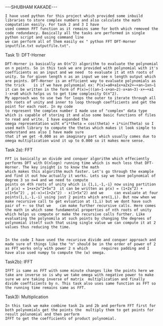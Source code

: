 ---SHUBHAM KAKADE---
	
	I have used python for this project which provided some inbuild libraries to store complex numbers and also calculate the math computation easily. For task 2 and 3 I have 
	used common FFT function as it remains same for both which removed the code redundancy. Basically all the tasks are performed in single python script and using command line
	we can perform all of them easily ex " python FFT DFT-Horner inputfile.txt outputfile.txt".
		





Task 1): DFT-Horner

	DFT-Horner is basically an O(n^2) algorithm to evaluate the polynomial on n points. So in this task we are provided with polynomial with it's coefficients as an input and we need 	to evaluate it at nth roots of unity. So for given length n as an input we see n length output which are points. DFT-Horner is an efficient way to evaluate polynomials as the trick 	is if we have polynomial ex: P(x)=a0​+a1​x+a2​x2+⋯+an−1​xn−1 it can be written in the form of P(x)=(((an−1​⋅x+an−2​)⋅x+an−3​)⋅x+⋯+a1​)⋅x+a0​ which helps us to get time complexity O(n^2).
	My approach was to use two for loops the outer to iterate through all nth roots of unity and inner to loop through coefficients and get the point for each root. In my code 
	to represent the complex number I made use of "complex" data type which is capable of storing it and also some basic functions of files to read and write. I have expanded the
	omega representation wiht e^i*theta = cos(theta) + i*sin(Theta) so I used math library to compute the thetas which makes it look simple to understand ans also I have made sure 
	that if we get -0.000 as an imaginary part which usually comes due to omega multiplication wind it up to 0.000 so it makes more sense.



Task 2a): FFT

	FFT is basically an divide and conquer algorithm which effeciently performs DFT with O(nlogn) running time which is much less that DFT-Horner. The key insight is to know the math 
	which makes this algorithm much faster. Let's go through the example and find it out how actually it works. Lets say we have polynomial of degree 3 so n=4 and we need to compute 
	points on 4th roots of unity which is {1,i,-1,-i} now using partition if p(x) = 1+x+2x^2+5x^3  it can be written as p(x) = (1+2x^2) + x(1+5x^2) , p(-x)=(1+2x^2) - x(1+5x^2) and we 	can evaluate at four points(1,i,-1,-i) using just 2 points which are(1,i). But now when we make recursive call to get evluation at (1,i) but we dont have such pair of +- so that we 	can make further recursive calls. Here comes the math in which some fundamental properties of nth roots of unity which helps us compute or make the recursive calls further. Like 	evaluating the polynomila at such points by changing the degrees of polynomial itself such that using single value we can compute it at 2 values thus reducing the time. 

	
	In the code I have used the recurisve divide and conquer approach and made sure of things like the "n" should be in the order of power of 2 as FFT works only with power 2 n which  	requires padding and I have also used numpy to compute the (w) omega.


Task2b): IFFT
	
	
	IFFT is same as FFT with some minute changes like the points here we take are inverse so is why we take omega with negative power to make sure we are taking inverse of matrix 	multiplication and finally divide coefficients by n. This task also uses same function as FFT so the running time remains same as FFT.


Task3): Multiplication

	In this task we make combine task 2a and 2b and perform FFT first for both polynomials get the points the  multiply them to get points for result polunomial and then perform
	IFFT to get the coefficients of product polynomial.
